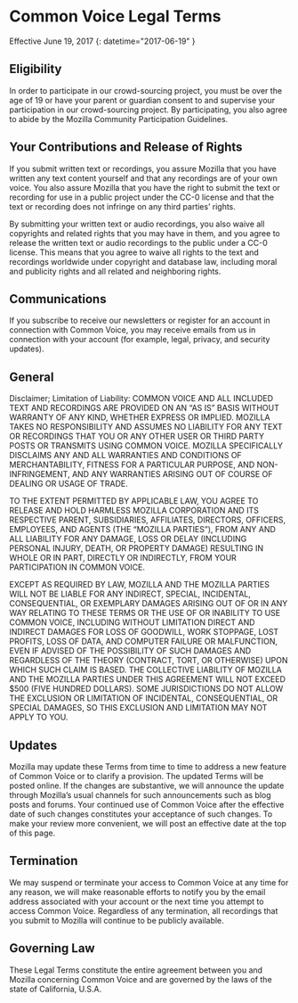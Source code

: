 # Common Voice Legal Terms 

Effective June 19, 2017
{: datetime="2017-06-19" }

## Eligibility

In order to participate in our crowd-sourcing project, you must be over the age of 19 or have your parent or guardian consent to and supervise your participation in our crowd-sourcing project. By participating, you also agree to abide by the Mozilla Community Participation Guidelines. 

## Your Contributions and Release of Rights

If you submit written text or recordings, you assure Mozilla that you have written any text content yourself and that any recordings are of your own voice. You also assure Mozilla that you have the right to submit the text or recording for use in a public project under the CC-0 license and that the text or recording does not infringe on any third parties’ rights. 

By submitting your written text or audio recordings, you also waive all copyrights and related rights that you may have in them, and you agree to release the written text or audio recordings to the public under a CC-0 license. This means that you agree to waive all rights to the text and recordings worldwide under copyright and database law, including moral and publicity rights and all related and neighboring rights.

## Communications

If you subscribe to receive our newsletters or register for an account in connection with Common Voice, you may receive emails from us in connection with your account (for example, legal, privacy, and security updates).

## General

Disclaimer; Limitation of Liability: COMMON VOICE AND ALL INCLUDED TEXT AND RECORDINGS ARE PROVIDED ON AN “AS IS” BASIS WITHOUT WARRANTY OF ANY KIND, WHETHER EXPRESS OR IMPLIED. MOZILLA TAKES NO RESPONSIBILITY AND ASSUMES NO LIABILITY FOR ANY TEXT OR RECORDINGS THAT YOU OR ANY OTHER USER OR THIRD PARTY POSTS OR TRANSMITS USING COMMON VOICE. MOZILLA SPECIFICALLY DISCLAIMS ANY AND ALL WARRANTIES AND CONDITIONS OF MERCHANTABILITY, FITNESS FOR A PARTICULAR PURPOSE, AND NON-INFRINGEMENT, AND ANY WARRANTIES ARISING OUT OF COURSE OF DEALING OR USAGE OF TRADE.

TO THE EXTENT PERMITTED BY APPLICABLE LAW, YOU AGREE TO RELEASE AND HOLD HARMLESS MOZILLA CORPORATION AND ITS RESPECTIVE PARENT, SUBSIDIARIES, AFFILIATES, DIRECTORS, OFFICERS, EMPLOYEES, AND AGENTS (THE “MOZILLA PARTIES”), FROM ANY AND ALL LIABILITY FOR ANY DAMAGE, LOSS OR DELAY (INCLUDING PERSONAL INJURY, DEATH, OR PROPERTY DAMAGE) RESULTING IN WHOLE OR IN PART, DIRECTLY OR INDIRECTLY, FROM YOUR PARTICIPATION IN COMMON VOICE.

EXCEPT AS REQUIRED BY LAW, MOZILLA AND THE MOZILLA PARTIES WILL NOT BE LIABLE FOR ANY INDIRECT, SPECIAL, INCIDENTAL, CONSEQUENTIAL, OR EXEMPLARY DAMAGES ARISING OUT OF OR IN ANY WAY RELATING TO THESE TERMS OR THE USE OF OR INABILITY TO USE COMMON VOICE, INCLUDING WITHOUT LIMITATION DIRECT AND INDIRECT DAMAGES FOR LOSS OF GOODWILL, WORK STOPPAGE, LOST PROFITS, LOSS OF DATA, AND COMPUTER FAILURE OR MALFUNCTION, EVEN IF ADVISED OF THE POSSIBILITY OF SUCH DAMAGES AND REGARDLESS OF THE THEORY (CONTRACT, TORT, OR OTHERWISE) UPON WHICH SUCH CLAIM IS BASED. THE COLLECTIVE LIABILITY OF MOZILLA AND THE MOZILLA PARTIES UNDER THIS AGREEMENT WILL NOT EXCEED $500 (FIVE HUNDRED DOLLARS). SOME JURISDICTIONS DO NOT ALLOW THE EXCLUSION OR LIMITATION OF INCIDENTAL, CONSEQUENTIAL, OR SPECIAL DAMAGES, SO THIS EXCLUSION AND LIMITATION MAY NOT APPLY TO YOU.

## Updates 

Mozilla may update these Terms from time to time to address a new feature of Common Voice or to clarify a provision. The updated Terms will be posted online. If the changes are substantive, we will announce the update through Mozilla’s usual channels for such announcements such as blog posts and forums. Your continued use of Common Voice after the effective date of such changes constitutes your acceptance of such changes. To make your review more convenient, we will post an effective date at the top of this page.

## Termination 

We may suspend or terminate your access to Common Voice at any time for any reason, we will make reasonable efforts to notify you by the email address associated with your account or the next time you attempt to access Common Voice. Regardless of any termination, all recordings that you submit to Mozilla will continue to be publicly available.

## Governing Law

These Legal Terms constitute the entire agreement between you and Mozilla concerning Common Voice and are governed by the laws of the state of California, U.S.A.
